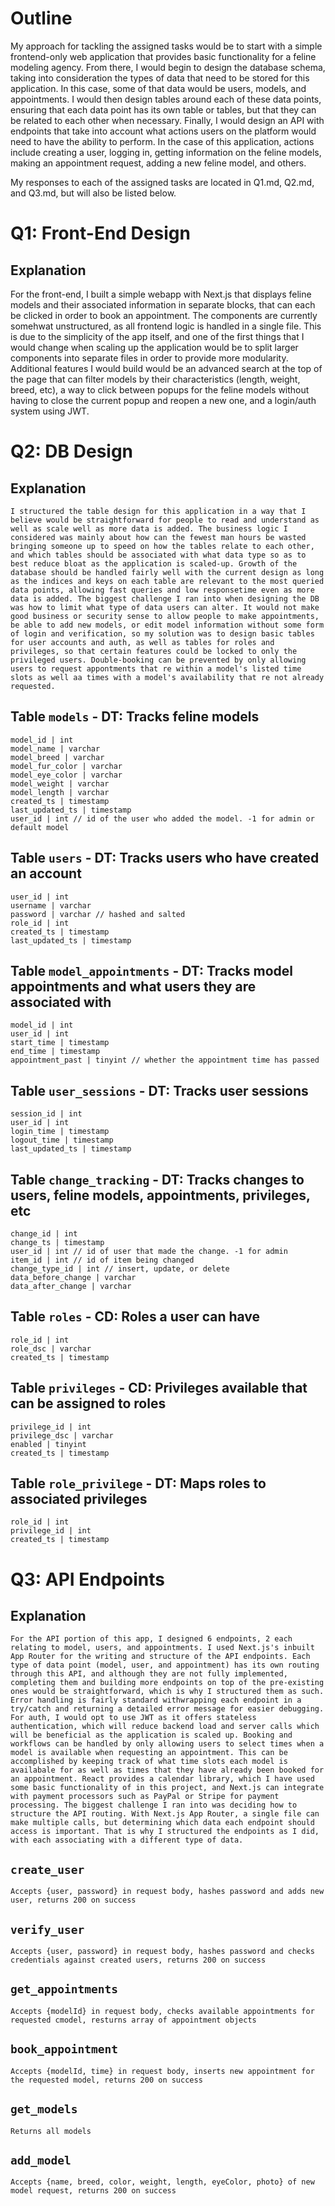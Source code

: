 # Outline

My approach for tackling the assigned tasks would be to start with a simple frontend-only web application that provides basic functionality for a feline modeling agency. From there, I would begin to design the database schema, taking into consideration the types of data that need to be stored for this application. In this case, some of that data would be users, models, and appointments. I would then design tables around each of these data points, ensuring that each data point has its own table or tables, but that they can be related to each other when necessary. Finally, I would design an API with endpoints that take into account what actions users on the platform would need to have the ability to perform. In the case of this application, actions include creating a user, logging in, getting information on the feline models, making an appointment request, adding a new feline model, and others. 

My responses to each of the assigned tasks are located in Q1.md, Q2.md, and Q3.md, but will also be listed below.

# Q1: Front-End Design
## Explanation
For the front-end, I built a simple webapp with Next.js that displays feline models and their associated information in separate blocks, that can each be clicked in order to book an appointment. The components are currently somehwat unstructured, as all frontend logic is handled in a single file. This is due to the simplicity of the app itself, and one of the first things that I would change when scaling up the application would be to split larger components into separate files in order to provide more modularity. Additional features I would build would be an advanced search at the top of the page that can filter models by their characteristics (length, weight, breed, etc), a way to click between popups for the feline models without having to close the current popup and reopen a new one, and a login/auth system using JWT.

# Q2: DB Design
## Explanation
    I structured the table design for this application in a way that I believe would be straightforward for people to read and understand as well as scale well as more data is added. The business logic I considered was mainly about how can the fewest man hours be wasted bringing someone up to speed on how the tables relate to each other, and which tables should be associated with what data type so as to best reduce bloat as the application is scaled-up. Growth of the database should be handled fairly well with the current design as long as the indices and keys on each table are relevant to the most queried data points, allowing fast queries and low responsetime even as more data is added. The biggest challenge I ran into when designing the DB was how to limit what type of data users can alter. It would not make good business or security sense to allow people to make appointments, be able to add new models, or edit model information without some form of login and verification, so my solution was to design basic tables for user accounts and auth, as well as tables for roles and privileges, so that certain features could be locked to only the privileged users. Double-booking can be prevented by only allowing users to request appontments that re within a model's listed time slots as well aa times with a model's availability that re not already requested.
    
## Table `models` - DT: Tracks feline models
    model_id | int
    model_name | varchar
    model_breed | varchar
    model_fur_color | varchar
    model_eye_color | varchar
    model_weight | varchar
    model_length | varchar
    created_ts | timestamp
    last_updated_ts | timestamp
    user_id | int // id of the user who added the model. -1 for admin or default model

## Table `users` - DT: Tracks users who have created an account
	user_id | int
	username | varchar
	password | varchar // hashed and salted
	role_id | int
	created_ts | timestamp
	last_updated_ts | timestamp

## Table `model_appointments` - DT: Tracks model appointments and what users they are associated with
	model_id | int
	user_id | int
	start_time | timestamp
	end_time | timestamp
	appointment_past | tinyint // whether the appointment time has passed
	
## Table `user_sessions` - DT:  Tracks user sessions
	session_id | int
	user_id | int
	login_time | timestamp
	logout_time | timestamp
	last_updated_ts | timestamp

## Table `change_tracking` - DT: Tracks changes to users, feline models, appointments, privileges, etc
    change_id | int
    change_ts | timestamp
    user_id | int // id of user that made the change. -1 for admin
    item_id | int // id of item being changed
    change_type_id | int // insert, update, or delete
    data_before_change | varchar
    data_after_change | varchar

## Table `roles` - CD: Roles a user can have
    role_id | int
    role_dsc | varchar
    created_ts | timestamp

## Table `privileges` - CD: Privileges available that can be assigned to roles
	privilege_id | int
	privilege_dsc | varchar
	enabled | tinyint
	created_ts | timestamp

## Table `role_privilege` - DT: Maps roles to associated privileges
	role_id | int
	privilege_id | int
	created_ts | timestamp

# Q3: API Endpoints
## Explanation
    For the API portion of this app, I designed 6 endpoints, 2 each relating to model, users, and appointments. I used Next.js's inbuilt App Router for the writing and structure of the API endpoints. Each type of data point (model, user, and appointment) has its own routing through this API, and although they are not fully implemented, completing them and building more endpoints on top of the pre-existing ones would be straightforward, which is why I structured them as such. Error handling is fairly standard withwrapping each endpoint in a try/catch and returning a detailed error message for easier debugging. For auth, I would opt to use JWT as it offers stateless authentication, which will reduce backend load and server calls which will be beneficial as the application is scaled up. Booking and workflows can be handled by only allowing users to select times when a model is available when requesting an appointment. This can be accomplished by keeping track of what time slots each model is availabale for as well as times that they have already been booked for an appointment. React provides a calendar library, which I have used some basic functionality of in this project, and Next.js can integrate with payment processors such as PayPal or Stripe for payment processing. The biggest challenge I ran into was deciding how to structure the API routing. With Next.js App Router, a single file can make multiple calls, but determining which data each endpoint should access is important. That is why I structured the endpoints as I did, with each associating with a different type of data.
## `create_user`
    Accepts {user, password} in request body, hashes password and adds new user, returns 200 on success
## `verify_user`
    Accepts {user, password} in request body, hashes password and checks credentials against created users, returns 200 on success
## `get_appointments`
    Accepts {modelId} in request body, checks available appointments for requested cmodel, resturns array of appointment objects
## `book_appointment`
    Accepts {modelId, time} in request body, inserts new appointment for the requested model, returns 200 on success
## `get_models`
    Returns all models
## `add_model`
    Accepts {name, breed, color, weight, length, eyeColor, photo} of new model request, returns 200 on success